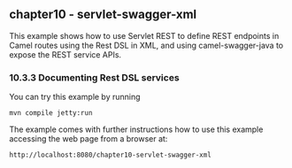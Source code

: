 chapter10 - servlet-swagger-xml
-------------------------------

This example shows how to use Servlet REST to define REST endpoints in Camel routes using the Rest DSL in XML,
and using camel-swagger-java to expose the REST service APIs.

### 10.3.3 Documenting Rest DSL services

You can try this example by running

    mvn compile jetty:run

The example comes with further instructions how to use this example accessing the web page from a browser at:

    http://localhost:8080/chapter10-servlet-swagger-xml

